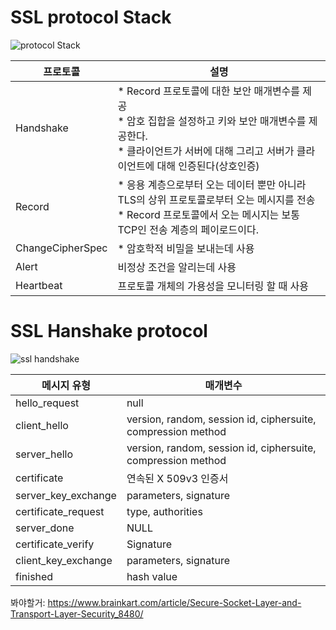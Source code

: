 # SSL protocol Stack
![protocol Stack](https://img.brainkart.com/imagebk9/ZZjtoMH.jpg)


| 프로토콜 | 설명                |
| -------- | -----------------  | 
| Handshake| * Record 프로토콜에 대한 보안 매개변수를 제공 <br> * 암호 집합을 설정하고 키와 보안 매개변수를 제공한다. <br> * 클라이언트가 서버에 대해 그리고 서버가 클라이언트에 대해 인증된다(상호인증)|
| Record   | * 응용 계층으로부터 오는 데이터 뿐만 아니라 TLS의 상위 프로토콜로부터 오는 메시지를 전송 <br> * Record 프로토콜에서 오는 메시지는 보통 TCP인 전송 계층의 페이로드이다. |
| ChangeCipherSpec | * 암호학적 비밀을 보내는데 사용 |
| Alert    | 비정상 조건을 알리는데 사용 |
| Heartbeat| 프로토콜 개체의 가용성을 모니터링 할 때 사용|

# SSL Hanshake protocol
![ssl handshake](https://img.brainkart.com/imagebk9/QXH36wj.jpg)

| 메시지 유형 | 매개변수 |
| ----------- | ------- |
| hello_request | null |
| client_hello  | version, random, session id, ciphersuite, compression method|
| server_hello  | version, random, session id, ciphersuite, compression method|
| certificate   | 연속된 X 509v3 인증서|
| server_key_exchange| parameters, signature|
| certificate_request| type, authorities|
| server_done   | NULL |
| certificate_verify | Signature |
| client_key_exchange| parameters, signature|
| finished      | hash value |

봐야할거: https://www.brainkart.com/article/Secure-Socket-Layer-and-Transport-Layer-Security_8480/
